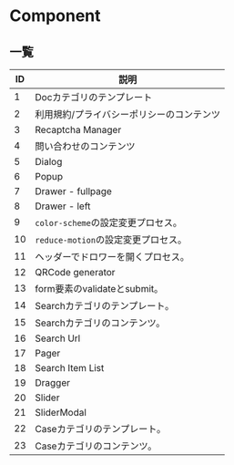 # Component

## 一覧
| ID | 説明 |
| -- | -- |
| 1 | Docカテゴリのテンプレート |
| 2 | 利用規約/プライバシーポリシーのコンテンツ |
| 3 | Recaptcha Manager |
| 4 | 問い合わせのコンテンツ |
| 5 | Dialog |
| 6 | Popup |
| 7 | Drawer - fullpage |
| 8 | Drawer - left |
| 9 | `color-scheme`の設定変更プロセス。 |
| 10 | `reduce-motion`の設定変更プロセス。 |
| 11 | ヘッダーでドロワーを開くプロセス。 |
| 12 | QRCode generator |
| 13 | form要素のvalidateとsubmit。 |
| 14 | Searchカテゴリのテンプレート。 |
| 15 | Searchカテゴリのコンテンツ。 |
| 16 | Search Url |
| 17 | Pager |
| 18 | Search Item List |
| 19 | Dragger |
| 20 | Slider |
| 21 | SliderModal |
| 22 | Caseカテゴリのテンプレート。 |
| 23 | Caseカテゴリのコンテンツ。 |
